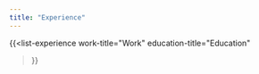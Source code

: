 ```yaml
---
title: "Experience"
---
```


{{<list-experience
    work-title="Work"
    education-title="Education"
>}}
